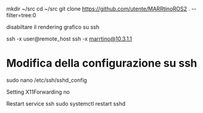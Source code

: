 mkdir ~/src
cd ~/src
git clone https://github.com/utente/MARRtinoROS2 . --filter=tree:0


disabiltare il rendering grafico su ssh

ssh -x user@remote_host
ssh -x marrtino@10.3.1.1



# Modifica della configurazione su ssh

sudo nano /etc/ssh/sshd_config

Setting 
X11Forwarding no

Restart service ssh
sudo systemctl restart sshd
